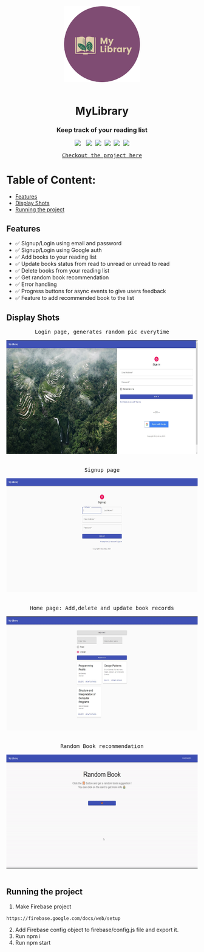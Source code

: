 
<div align="center"  ><img src ="logo.png" width="200px" height="200px"></div><br/>
<div align="center"><h1>MyLibrary</h1></div>
<div align="center"><h3>Keep track of your reading list</h3></div>




<pre><div align="center"><img style="margin-right: 5px;" src="https://img.shields.io/badge/React-%20%20-blue"/> <img src="https://img.shields.io/badge/%20%20build-passing-green"/> <img src="https://img.shields.io/badge/%20%20contributers-2-informational"/> <img src="https://img.shields.io/badge/maintainability-A-yellow"/> <img src="https://img.shields.io/badge/Firebase-%20%20%20%20%20%20%20%20%20%20%20%20%20%20%20-orange"/> <img src="https://img.shields.io/badge/MaterialUI-%20%20-purple"/></div></pre> 

<pre><div align="center"><a href="https://my-library-c0d2a.web.app" >Checkout the project here</a></div></pre>

# Table of Content:
- [Features](#features)
- [Display Shots](#display-shots)
- [Running the project](#running-the-project)


## Features
- ✅ Signup/Login using email and password
- ✅ Signup/Login using Google auth
- ✅ Add books to your reading list
- ✅ Update books status from read to unread or unread to read
- ✅ Delete books from your reading list
- ✅ Get random book recommendation
- ✅ Error handling
- ✅ Progress buttons for async events to give users feedback
- ✅ Feature to add recommended book to the list



## Display Shots
 <pre align="center">Login page, generates random pic everytime</pre>
<div align="center"><img src ="1.jpg" width="600" height="300"></div><br/>
 <pre align="center">Signup page</pre>
 <div align="center"> <img src ="2.jpg" width="600" height="300"> </div> <br/>  
  <pre align="center">Home page: Add,delete and update book records</pre>
 <div align="center">  <img src ="3.jpg" width="600" height="300">   </div><br/> 
 <pre align="center">Random Book recommendation</pre>
 <div align="center"> <img src ="random.gif" width="600" height="300">   </div><br/> 

## Running the project
1. Make Firebase project
```
https://firebase.google.com/docs/web/setup
```
2. Add Firebase config object to firebase/config.js file and export it. 
3. Run npm i
4. Run npm start










